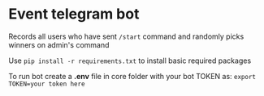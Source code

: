 # Event telegram bot
Records all users who have sent `/start` command and randomly picks winners on admin's command

Use `pip install -r requirements.txt` to install basic required packages

To run bot create a **.env** file in core folder with your bot TOKEN as:
`export TOKEN=your token here`

